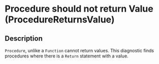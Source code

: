 # Procedure should not return Value (ProcedureReturnsValue)

<!-- Блоки выше заполняются автоматически, не трогать -->
## Description

`Procedure`, unlike a `Function` cannot return values. This diagnostic finds procedures where there is a `Return` statement with a value.

